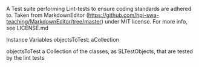A Test suite performing Lint-tests to ensure coding standards are adhered to.
Taken from MarkdownEditor (https://github.com/hpi-swa-teaching/MarkdownEditor/tree/master) under MIT license. For more info, see LICENSE.md

Instance Variables
	objectsToTest:		aCollection
			
objectsToTest
	a Collection of the classes, as SLTestObjects, that are tested by the lint tests